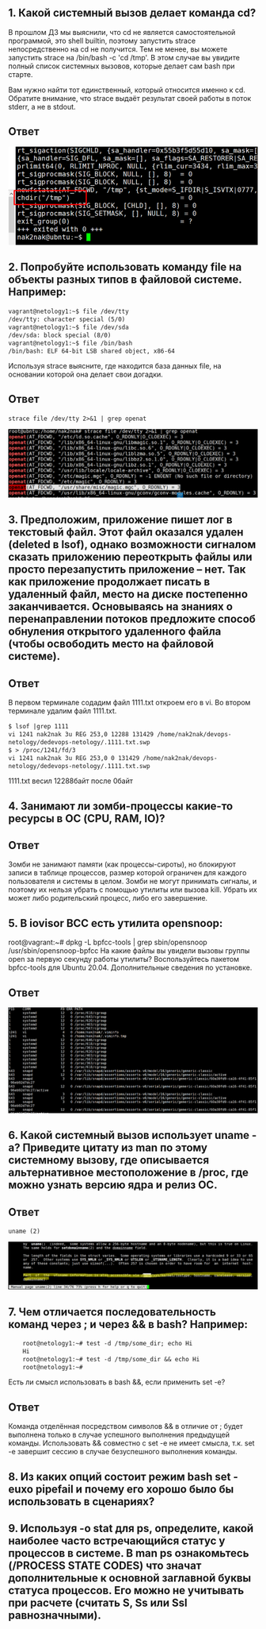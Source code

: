 ## 1. Какой системный вызов делает команда cd?

В прошлом ДЗ мы выяснили, что cd не является самостоятельной программой, это shell builtin, поэтому запустить strace непосредственно на cd не получится. Тем не менее, вы можете запустить strace на /bin/bash -c 'cd /tmp'. В этом случае вы увидите полный список системных вызовов, которые делает сам bash при старте.

Вам нужно найти тот единственный, который относится именно к cd. Обратите внимание, что strace выдаёт результат своей работы в поток stderr, а не в stdout.
## Ответ
![os](https://github.com/nak2nak/devops-netology/blob/main/img/3-3-001.png)
## 2. Попробуйте использовать команду file на объекты разных типов в файловой системе. Например:

    vagrant@netology1:~$ file /dev/tty
    /dev/tty: character special (5/0)
    vagrant@netology1:~$ file /dev/sda
    /dev/sda: block special (8/0)
    vagrant@netology1:~$ file /bin/bash
    /bin/bash: ELF 64-bit LSB shared object, x86-64
Используя strace выясните, где находится база данных file, на основании которой она делает свои догадки.
## Ответ
    strace file /dev/tty 2>&1 | grep openat
![os](https://github.com/nak2nak/devops-netology/blob/main/img/3-3-002.png)

## 3. Предположим, приложение пишет лог в текстовый файл. Этот файл оказался удален (deleted в lsof), однако возможности сигналом сказать приложению переоткрыть файлы или просто перезапустить приложение – нет. Так как приложение продолжает писать в удаленный файл, место на диске постепенно заканчивается. Основываясь на знаниях о перенаправлении потоков предложите способ обнуления открытого удаленного файла (чтобы освободить место на файловой системе).
## Ответ
В первом терминале содадим файл 1111.txt откроем его в vi.
Во втором терминале удалим файл 1111.txt. 
    
    $ lsof |grep 1111
    vi 1241 nak2nak 3u REG 253,0 12288 131429 /home/nak2nak/devops-netology/dedevops-netology/.1111.txt.swp
    $ > /proc/1241/fd/3
    vi 1241 nak2nak 3u REG 253,0 0 131429 /home/nak2nak/devops-netology/dedevops-netology/.1111.txt.swp
1111.txt весил 12288байт после 0байт
## 4. Занимают ли зомби-процессы какие-то ресурсы в ОС (CPU, RAM, IO)?
## Ответ
Зомби не занимают памяти (как процессы-сироты), но блокируют записи в таблице процессов, размер которой ограничен для каждого пользователя и системы в целом.
Зомби не могут принимать сигналы, и поэтому их нельзя убрать с помощью утилиты или вызова kill. Убрать их может либо родительский процесс, либо его завершение.
## 5. В iovisor BCC есть утилита opensnoop:

root@vagrant:~# dpkg -L bpfcc-tools | grep sbin/opensnoop
/usr/sbin/opensnoop-bpfcc
На какие файлы вы увидели вызовы группы open за первую секунду работы утилиты? Воспользуйтесь пакетом bpfcc-tools для Ubuntu 20.04. Дополнительные сведения по установке.
## Ответ
![os](https://github.com/nak2nak/devops-netology/blob/main/img/3-3-003.png)

## 6. Какой системный вызов использует uname -a? Приведите цитату из man по этому системному вызову, где описывается альтернативное местоположение в /proc, где можно узнать версию ядра и релиз ОС.
## Ответ
    uname (2)
![os](https://github.com/nak2nak/devops-netology/blob/main/img/3-3-004.png)
## 7. Чем отличается последовательность команд через ; и через && в bash? Например:

        root@netology1:~# test -d /tmp/some_dir; echo Hi
        Hi
        root@netology1:~# test -d /tmp/some_dir && echo Hi
        root@netology1:~#
Есть ли смысл использовать в bash &&, если применить set -e?
## Ответ
Команда отделённая посредством символов && в отличие от ; будет выполнена только в случае успешного выполнения предыдущей команды.
Использовать && совместно с set -e не имеет смысла, т.к. set -e завершит сессию в случае безуспешного выполнения команды.
        
## 8. Из каких опций состоит режим bash set -euxo pipefail и почему его хорошо было бы использовать в сценариях?

## 9. Используя -o stat для ps, определите, какой наиболее часто встречающийся статус у процессов в системе. В man ps ознакомьтесь (/PROCESS STATE CODES) что значат дополнительные к основной заглавной буквы статуса процессов. Его можно не учитывать при расчете (считать S, Ss или Ssl равнозначными).